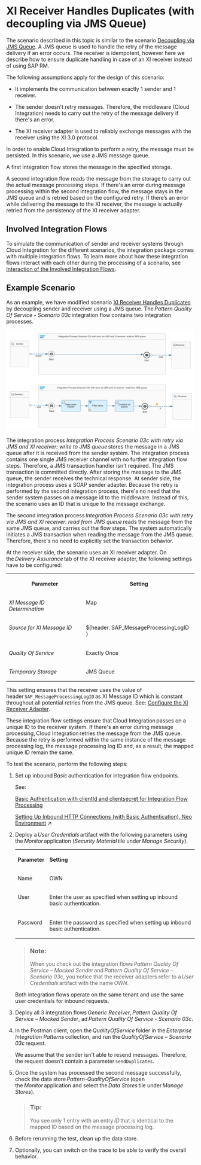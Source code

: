 <!-- loiobd19abfb9b204d03a9350f97f5d63601 -->

# XI Receiver Handles Duplicates \(with decoupling via JMS Queue\)

The scenario described in this topic is similar to the scenario [Decoupling via JMS Queue](decoupling-via-jms-queue-ecbde19.md). A JMS queue is used to handle the retry of the message delivery if an error occurs. The receiver is idempotent, however here we describe how to ensure duplicate handling in case of an XI receiver instead of using SAP RM.

The following assumptions apply for the design of this scenario:

-   It implements the communication between exactly 1 sender and 1 receiver.
-   The sender doesn't retry messages. Therefore, the middleware \(Cloud Integration\) needs to carry out the retry of the message delivery if there's an error.

-   The XI receiver adapter is used to reliably exchange messages with the receiver using the XI 3.0 protocol.

In order to enable Cloud Integration to perform a retry, the message must be persisted. In this scenario, we use a JMS message queue.

A first integration flow stores the message in the specified storage.

A second integration flow reads the message from the storage to carry out the actual message processing steps. If there's an error during message processing within the second integration flow, the message stays in the JMS queue and is retried based on the configured retry. If there’s an error while delivering the message to the XI receiver, the message is actually retried from the persistency of the XI receiver adapter.



<a name="loiobd19abfb9b204d03a9350f97f5d63601__section_lnz_nrk_gyb"/>

## Involved Integration Flows

To simulate the communication of sender and receiver systems through Cloud Integration for the different scenarios, the integration package comes with multiple integration flows. To learn more about how these integration flows interact with each other during the processing of a scenario, see [Interaction of the Involved Integration Flows](interaction-of-the-involved-integration-flows-44be68d.md).



<a name="loiobd19abfb9b204d03a9350f97f5d63601__section_bqh_5nj_gyb"/>

## Example Scenario

As an example, we have modified scenario [XI Receiver Handles Duplicates](xi-receiver-handles-duplicates-fcf026b.md) by decoupling sender and receiver using a JMS queue. The *Pattern Quality Of Service - Scenario 03c* integration flow contains two integration processes.

![](images/PatternQualityOfService_Scenario03c_82914c5.png)

The integration process *Integration Process Scenario 03c with retry via JMS and XI receiver: write to JMS queue* stores the message in a JMS queue after it is received from the sender system. The integration process contains one single JMS receiver channel with no further integration flow steps. Therefore, a JMS transaction handler isn't required. The JMS transaction is committed directly. After storing the message to the JMS queue, the sender receives the technical response. At sender side, the integration process uses a SOAP sender adapter. Because the retry is performed by the second integration process, there's no need that the sender system passes on a message id to the middleware. Instead of this, the scenario uses an ID that is unique to the message exchange.

The second integration process *Integration Process Scenario 03c with retry via JMS and XI receiver: read from JMS queue* reads the message from the same JMS queue, and carries out the flow steps. The system automatically initiates a JMS transaction when reading the message from the JMS queue. Therefore, there's no need to explicitly set the transaction behavior.

At the receiver side, the scenario uses an XI receiver adapter. On the *Delivery Assurance* tab of the XI receiver adapter, the following settings have to be configured:


<table>
<tr>
<th valign="top">

Parameter

</th>
<th valign="top">

Setting

</th>
</tr>
<tr>
<td valign="top">

*XI Message ID Determination*

</td>
<td valign="top">

Map

</td>
</tr>
<tr>
<td valign="top">

*Source for XI Message ID*

</td>
<td valign="top">

$\{header. SAP\_MessageProcessingLogID \}

</td>
</tr>
<tr>
<td valign="top">

*Quality Of Service* 

</td>
<td valign="top">

Exactly Once

</td>
</tr>
<tr>
<td valign="top">

*Temporary Storage*

</td>
<td valign="top">

JMS Queue

</td>
</tr>
</table>

This setting ensures that the receiver uses the value of header `SAP_MessageProcessingLogID` as XI Message ID which is constant throughout all potential retries from the JMS queue. See: [Configure the XI Receiver Adapter](configure-the-xi-receiver-adapter-5d2670f.md).

These integration flow settings ensure that Cloud Integration passes on a unique ID to the receiver system. If there's an error during message processing, Cloud Integration retries the message from the JMS queue. Because the retry is performed within the same instance of the message processing log, the message processing log ID and, as a result, the mapped unique ID remain the same.

To test the scenario, perform the following steps:

1.  Set up inbound *Basic* authentication for integration flow endpoints.

    See:

    [Basic Authentication with clientId and clientsecret for Integration Flow Processing](../40-RemoteSystems/basic-authentication-with-clientid-and-clientsecret-for-integration-flow-processing-647eeb3.md)

    [Setting Up Inbound HTTP Connections (with Basic Authentication), Neo Environment](https://help.sap.com/viewer/368c481cd6954bdfa5d0435479fd4eaf/Cloud/en-US/391c45cfcd0f4435952ab085283b7f7d.html "") :arrow_upper_right: 

2.  Deploy a *User Credentials* artifact with the following parameters using the *Monitor* application \(*Security Material* tile under *Manage Security*\).


    <table>
    <tr>
    <th valign="top">

    Parameter
    
    </th>
    <th valign="top">

    Setting
    
    </th>
    </tr>
    <tr>
    <td valign="top">
    
    Name
    
    </td>
    <td valign="top">
    
    OWN
    
    </td>
    </tr>
    <tr>
    <td valign="top">
    
    User
    
    </td>
    <td valign="top">
    
    Enter the user as specified when setting up inbound basic authentication.
    
    </td>
    </tr>
    <tr>
    <td valign="top">
    
    Password
    
    </td>
    <td valign="top">
    
    Enter the password as specified when setting up inbound basic authentication.
    
    </td>
    </tr>
    </table>
    
    > ### Note:  
    > When you check out the integration flows *Pattern Quality Of Service – Mocked Sender* and *Pattern Quality Of Service - Scenario 03c*, you notice that the receiver adapters refer to a *User Credentials* artifact with the name *OWN*.

    Both integration flows operate on the same tenant and use the same user credentials for inbound requests.

3.  Deploy all 3 integration flows *Generic Receiver*, *Pattern Quality Of Service – Mocked Sender*, ad *Pattern Quality Of Service - Scenario 03c*.
4.  In the Postman client, open the *QualityOfService* folder in the *Enterprise Integration Patterns* collection, and run the *QualityOfService – Scenario 03c* request.

    We assume that the sender isn't able to resend messages. Therefore, the request doesn't contain a parameter `sendDuplicates`.

5.  Once the system has processed the second message successfully, check the data store *Pattern-QualityOfService* \(open the *Monitor* application and select the *Data Stores* tile under *Manage Stores*\).

    > ### Tip:  
    > You see only 1 entry with an entry *ID* that is identical to the mapped ID based on the message processing log.

6.  Before rerunning the test, clean up the data store.

7.  Optionally, you can switch on the trace to be able to verify the overall behavior.

